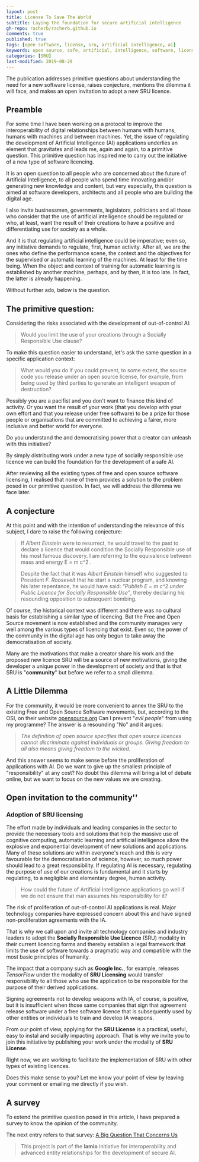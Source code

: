 ```yaml
---
layout: post
title: License To Save The World
subtitle: Laying the foundation for secure artificial intelligence
gh-repo: racherb/racherb.github.io
comments: true
published: true
tags: [open software, license, sru, artificial intelligence, ai]
keywords: open source, safe, artificial, intelligence, software, license, sru, social, safe
categories: [SRU]
last-modified: 2019-08-29
---
```

The publication addresses primitive questions about understanding the need for a new software license, raises conjecture, mentions the dilemma it will face, and makes an open invitation to adopt a new SRU licence.

## Preamble

For some time I have been working on a protocol to improve the interoperability of digital relationships between humans with humans, humans with machines and between machines. Yet, the issue of regulating the development of Artificial Intelligence (AI) applications underlies an element that gravitates and leads me, again and again, to a primitive question. This primitive question has inspired me to carry out the initiative of a new type of software licencing.

It is an open question to all people who are concerned about the future of Artificial Intelligence, to all people who spend time innovating and/or generating new knowledge and content, but very especially, this question is aimed at software developers, architects and all people who are building the digital age.

I also invite businessmen, governments, legislators, politicians and all those who consider that the use of artificial intelligence should be regulated or who, at least, want the result of their creations to have a positive and differentiating use for society as a whole.

And it is that regulating artificial intelligence could be imperative; even so, any initiative demands to regulate, first, human activity. After all, we are the ones who define the performance scene, the context and the objectives for the supervised or automatic learning of the machines. At least for the time being. When the object and context of training for automatic learning is established by another machine, perhaps, and by then, it is too late. In fact, the latter is already happening.

Without further ado, below is the question.

## The primitive question:

Considering the risks associated with the development of out-of-control AI:

> Would you limit the use of your creations through a Socially Responsible Use clause?

To make this question easier to understand, let's ask the same question in a specific application context:

> What would you do if you could prevent, to some extent, the source code you release under an open source license, for example, from being used by third parties to generate an intelligent weapon of destruction?

Possibly you are a pacifist and you don't want to finance this kind of activity. Or you want the result of your work (that you develop with your own effort and that you release under free software) to be a prize for those people or organisations that are committed to achieving a fairer, more inclusive and better world for everyone.

Do you understand the and democratising power that a creator can unleash with this initiative?

By simply distributing work under a new type of socially responsible use licence we can build the foundation for the development of a safe AI.

After reviewing all the existing types of free and open source software licensing, I realised that none of them provides a solution to the problem posed in our primitive question. In fact, we will address the dilemma we face later.

## A conjecture

At this point and with the intention of understanding the relevance of this subject, I dare to raise the following conjecture:

> If *Albert Einstein* were to resurrect, he would travel to the past to declare a licence that would condition the Socially Responsible use of his most famous discovery. I am referring to the equivalence between mass and energy E = m c^2  .
>
> Despite the fact that it was *Albert Einstein* himself who suggested to President *F. Roosevelt* that he start a nuclear program, and knowing his later repentance, he would have said: *"Publish E = m c^2 under Public Licence for Socially Responsible Use"*, thereby declaring his resounding opposition to subsequent bombing.

Of course, the historical context was different and there was no cultural basis for establishing a similar type of licencing. But the Free and Open Source movement is now established and the community manages very well among the various types of licencing that exist. Even so, the power of the community in the digital age has only begun to take away the democratisation of society.

Many are the motivations that make a creator share his work and the proposed new licence SRU will be a source of new motivations, giving the developer a unique power in the development of society and that is that SRU is "**community**" but before we refer to a small dilemma.

## A Little Dilemma

For the community, it would be more convenient to annex the SRU to the existing Free and Open Source Software movements, but, according to the OSI, on their website [opensource.org](https://opensource.org/faq#evil) Can I prevent "*evil people*" from using my programme? The answer is a resounding "No" and it argues:

> *The definition of open source specifies that open source licences cannot discriminate against individuals or groups. Giving freedom to all also means giving freedom to the wicked*.

And this answer seems to make sense before the proliferation of applications with AI. Do we want to give up the smallest principle of "responsibility" at any cost? No doubt this dilemma will bring a lot of debate online, but we want to focus on the new values we are creating.

## Open invitation to the community''

### Adoption of SRU licensing

The effort made by individuals and leading companies in the sector to provide the necessary tools and solutions that help the massive use of cognitive computing, automatic learning and artificial intelligence allow the explosive and exponential development of new solutions and applications. Many of these solutions are within everyone's reach and this is very favourable for the democratisation of science, however, so much power should lead to a great responsibility. If regulating AI is necessary, regulating the purpose of use of our creations is fundamental and it starts by regulating, to a negligible and elementary degree, human activity.

> How could the future of Artificial Intelligence applications go well if we do not ensure that man assumes his responsibility for it?

The risk of proliferation of out-of-control AI applications is real. Major technology companies have expressed concern about this and have signed non-proliferation agreements with the IA.

That is why we call upon and invite all technology companies and industry leaders to adopt the **Socially Responsible Use Licence** (SRU) modality in their current licencing forms and thereby establish a legal framework that limits the use of software towards a pragmatic way and compatible with the most basic principles of humanity.

The impact that a company such as **Google Inc.**, for example, releases *TensorFlow* under the modality of **SRU Licensing** would transfer responsibility to all those who use the application to be responsible for the purpose of their derived applications.

Signing agreements not to develop weapons with IA, of course, is positive, but it is insufficient when those same companies that sign that agreement release software under a free software licence that is subsequently used by other entities or individuals to train and develop IA weapons.

From our point of view, applying for the **SRU License** is a practical, useful, easy to instal and socially impacting approach. That is why we invite you to join this initiative by publishing your work under the modality of **SRU License**.

Right now, we are working to facilitate the implementation of SRU with other types of existing licences.

Does this make sense to you? Let me know your point of view by leaving your comment or emailing me directly if you wish.

## A survey

To extend the primitive question posed in this article, I have prepared a survey to know the opinion of the community.

The next entry refers to that survey: [A Big Question That Concerns Us](https://racherb.github.io/2019-09-02-ai-survey-a-big-question/)

> This project is part of the **Iamio** initiative for interoperability and advanced entity relationships for the development of secure AI.
